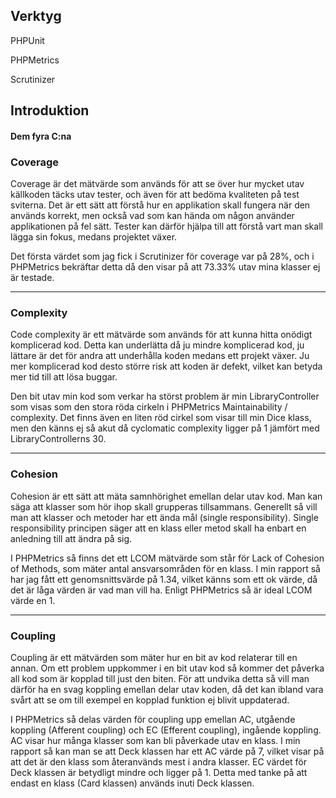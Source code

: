 <section>
<h2>Verktyg</h2>
<p>PHPUnit</p>
<p>PHPMetrics</p>
<p>Scrutinizer</p>
</section>

<section>
    <h2>Introduktion</h2>
    <h4>Dem fyra C:na</h4>
    <h3>
        Coverage
    </h3>
    <p>
        Coverage är det mätvärde som används för att se över hur mycket utav källkoden täcks utav tester, och även för att bedöma kvaliteten på test sviterna.  Det är ett sätt att förstå hur en applikation skall fungera när den används korrekt, men också vad som kan hända om någon använder applikationen på fel sätt.  Tester kan därför hjälpa till att förstå vart man skall lägga sin fokus, medans projektet växer. 
    </p>
    <p> 
        Det första värdet som jag fick i Scrutinizer för coverage var på 28%, och i PHPMetrics bekräftar detta då den visar på att 73.33% utav mina klasser ej är testade.
    </p>
    <hr/>
    <h3>
        Complexity
    </h3>
    <p>
        Code complexity är ett mätvärde som används för att kunna hitta onödigt komplicerad kod. Detta kan underlätta då ju mindre komplicerad kod, ju lättare är det för andra att underhålla koden medans ett projekt växer. Ju mer komplicerad kod desto större risk att koden är defekt, vilket kan betyda mer tid till att lösa buggar.
    </p>
    <p>
        Den bit utav min kod som verkar ha störst problem är min LibraryController som visas som den stora röda cirkeln i PHPMetrics Maintainability / complexity. Det finns även en liten röd cirkel som visar till min Dice klass, men den känns ej så akut då cyclomatic complexity ligger på 1 jämfört med LibraryControllerns 30.
    </p>
    <hr/>
    <h3>
        Cohesion
    </h3>
    <p>
        Cohesion är ett sätt att mäta samnhörighet emellan delar utav kod. Man kan säga att klasser som hör ihop skall grupperas tillsammans. Generellt så vill man att klasser och metoder har ett ända mål (single responsibility). Single responsibility principen säger att en klass eller metod skall ha enbart en anledning till att ändra på sig.
    </p>
    <p>
        I PHPMetrics så finns det ett LCOM mätvärde som står för Lack of Cohesion of Methods, som mäter antal ansvarsområden för en klass. I min rapport så har jag fått ett genomsnittsvärde på 1.34, vilket känns som ett ok värde, då det är låga värden är vad man vill ha. Enligt PHPMetrics så är ideal LCOM värde en 1. 
    </p>
    <hr/>
    <h3>
        Coupling
    </h3>
    <p>
        Coupling är ett mätvärden som mäter hur en bit av kod relaterar till en annan. Om ett problem uppkommer i en bit utav kod så kommer det påverka all kod som är kopplad till just den biten. För att undvika detta så vill man därför ha en svag koppling emellan delar utav koden, då det kan ibland vara svårt att se om till exempel en kopplad funktion ej blivit uppdaterad.
    </p>
    <p>
        I PHPMetrics så delas värden för coupling upp emellan AC, utgående koppling (Afferent coupling) och EC (Efferent coupling), ingående koppling. AC visar hur många klasser som kan bli påverkade utav en klass. I min rapport så kan man se att Deck klassen har ett AC värde på 7, vilket visar på att det är den klass som återanvänds mest i andra klasser. EC värdet för Deck klassen är betydligt mindre och ligger på 1. Detta med tanke på att endast en klass (Card klassen) används inuti Deck klassen.
    </p>
</section>
